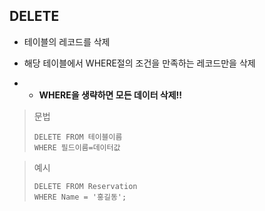 ## DELETE

- 테이블의 레코드를 삭제

- 해당 테이블에서 WHERE절의 조건을 만족하는 레코드만을 삭제

- - **WHERE을 생략하면 모든 데이터 삭제!!**

> 문법
>
> ```mysql
> DELETE FROM 테이블이름
> WHERE 필드이름=데이터값
> ```

> 예시
>
> ```mysql
> DELETE FROM Reservation
> WHERE Name = '홍길동';
> ```